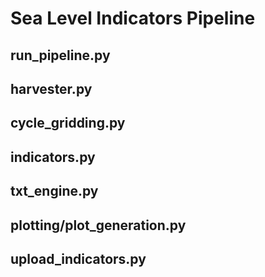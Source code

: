 # Sea Level Indicators Pipeline

## run_pipeline.py

## harvester.py

## cycle_gridding.py

## indicators.py

## txt_engine.py

## plotting/plot_generation.py

## upload_indicators.py